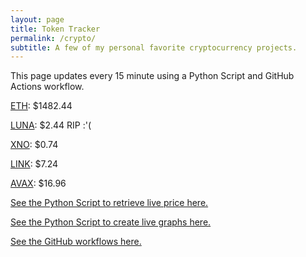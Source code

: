```yaml
---
layout: page
title: Token Tracker
permalink: /crypto/
subtitle: A few of my personal favorite cryptocurrency projects.
---
```


 This page updates every 15 minute using a Python Script and GitHub Actions workflow.


<!--BEGINCRYPTOINPUT-->
[ETH](https://smfxfc.github.io/crypto/eth.html): $1482.44

[LUNA](https://smfxfc.github.io/crypto/luna.html): $2.44 RIP :'(

[XNO](https://smfxfc.github.io/crypto/xno.html): $0.74

[LINK](https://smfxfc.github.io/crypto/link.html): $7.24

[AVAX](https://smfxfc.github.io/crypto/avax.html): $16.96

<!--ENDCRYPTOINPUT-->
 
 
[See the Python Script to retrieve live price here.](https://github.com/smfxfc/smfxfc.github.io/blob/master/src/get_cryptos.py)

[See the Python Script to create live graphs here.](https://github.com/smfxfc/smfxfc.github.io/blob/master/src/graph_crypto.py)

[See the GitHub workflows here.](https://github.com/smfxfc/smfxfc.github.io/blob/master/.github/workflows/)
